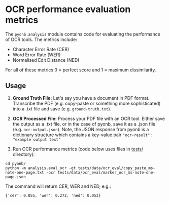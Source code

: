 # OCR performance evaluation metrics

The `pyonb.analysis` module contains code for evaluating the performance of OCR tools. The metrics include:

- Character Error Rate (CER)
- Word Error Rate (WER)
- Normalised Edit Distance (NED)

For all of these metrics 0 = perfect score and 1 = maximum dissimilarity.

## Usage

1. **Ground Truth File:** Let's say you have a document in PDF format. Transcribe the PDF (e.g. copy-paste or something more sophisticated) into a .txt file and save (e.g. `ground-truth.txt`).

2. **OCR Processed File:** Process your PDF file with an OCR tool. Either save the output as a .txt file, or in the case of pyonb, save it as a .json file (e.g. `ocr-output.json`). Note, the JSON response from pyonb is a dictionary structure which contains a key-value pair `"ocr-result": "example output text"`

3. Run OCR performance metrics (code below uses files in [tests/](../../../tests/data/ocr_eval/) directory):

```shell
cd pyonb/
python -m analysis.eval_ocr -gt tests/data/ocr_eval/copy_paste_ms-note-one-page.txt -ocr tests/data/ocr_eval/marker_ocr_ms-note-one-page.json
```

The command will return CER, WER and NED, e.g.:

```shell
{'cer': 0.055, 'wer': 0.272, 'ned': 0.053}
```

